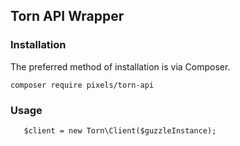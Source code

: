 ## Torn API Wrapper

### Installation
The preferred method of installation is via Composer.

    composer require pixels/torn-api
    
### Usage
```
   $client = new Torn\Client($guzzleInstance);
    
```